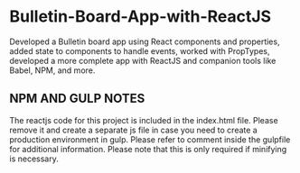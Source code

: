 # Bulletin-Board-App-with-ReactJS

Developed a Bulletin board app using React components and properties, added state to components to handle events, worked with PropTypes, developed a more complete app with ReactJS and companion tools like Babel, NPM, and more.

## NPM AND GULP NOTES

The reactjs code for this project is included in the index.html file. Please remove it and create a separate js file in case you need to create a production environment in gulp. Please refer to comment inside the gulpfile for additional information. Please note that this is only required if minifying is necessary. 

